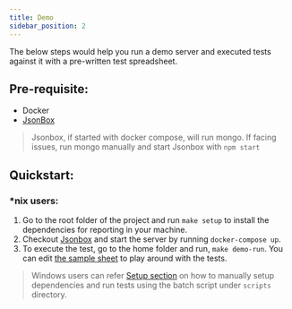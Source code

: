 ```yaml
---
title: Demo
sidebar_position: 2
---
```


The below steps would help you run a demo server and executed tests against it with a pre-written test spreadsheet.

## Pre-requisite:

- Docker
- [JsonBox](https://github.com/vasanthv/jsonbox)

> Jsonbox, if started with docker compose, will run mongo. If facing issues, run mongo manually and start Jsonbox with `npm start`

## Quickstart:

### *nix users:

1. Go to the root folder of the project and run `make setup` to install the dependencies for reporting in your machine.
2. Checkout [Jsonbox](https://github.com/vasanthv/jsonbox) and start the server by running `docker-compose up`.
3. To execute the test, go to the home folder and run, `make demo-run`. You can edit [the sample sheet](https://github.com/techconative/Restel/blob/main/quickstart/jsonbox_test.xlsx) to play around with the tests.

> Windows users can refer [Setup section](up_and_running#for-windows-and-systems-where-the-given-makefile-doesnt-work) on how to manually setup dependencies and run tests using the batch script under `scripts` directory.
